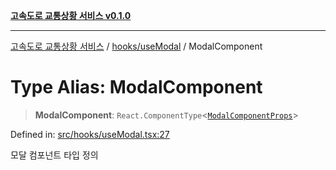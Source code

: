 [**고속도로 교통상황 서비스 v0.1.0**](../../../README.md)

***

[고속도로 교통상황 서비스](../../../modules.md) / [hooks/useModal](../README.md) / ModalComponent

# Type Alias: ModalComponent

> **ModalComponent**: `React.ComponentType`\<[`ModalComponentProps`](../interfaces/ModalComponentProps.md)\>

Defined in: [src/hooks/useModal.tsx:27](https://github.com/ksheyon123/road-status-preview/blob/f8475dd9e1f35d9b8acf92ef20ed9d0782a8bb42/src/hooks/useModal.tsx#L27)

모달 컴포넌트 타입 정의
